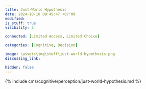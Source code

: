 ```yaml
---
title: Just-World Hypothesis
date: 2024-10-10 09:45:47 +07:00
modified: 
is_stuff: true
visibility: 2

connected: [Limited Access, Limited Choice]

categories: [Cognitive, Decision]

image: \assets\img\stuff\just-world-hypothesis.png
discussing_link: 

hidden: false
---
```


{% include cms/cognitive/perception/just-world-hypothesis.md %}